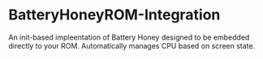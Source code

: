 # BatteryHoneyROM-Integration
An init-based impleentation of Battery Honey designed to be embedded directly to your ROM. Automatically manages CPU based on screen state.
